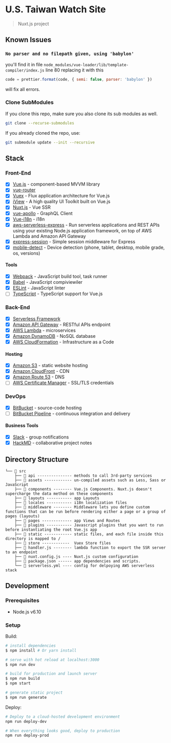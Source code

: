 # U.S. Taiwan Watch Site

> Nuxt.js project

## Known Issues

### `No parser and no filepath given, using 'babylon'`

you'll find it in file `node_modules/vue-loader/lib/template-compiler/index.js` line 80
replacing it with this

```js
code = prettier.format(code, { semi: false, parser: 'babylon' })
```

will fix all errors.

### Clone SubModules
If you clone this repo, make sure you also clone its sub modules as well.

```sh
git clone --recurse-submodules
```

If you already cloned the repo, use:

```sh
git submodule update --init --recursive
```


## Stack

### Front-End

* [x] [Vue.js](https://vuejs.org/) - component-based MVVM library
* [x] [vue-router](https://github.com/vuejs/vue-router)
* [x] [Vuex](https://github.com/vuejs/vuex) - Flux application architecture for Vue.js
* [x] [iView](https://github.com/iview/iview) - A high quality UI Toolkit built on Vue.js
* [x] [Nuxt.js](https://nuxtjs.org/guide/installation) - Vue SSR
* [x] [vue-apollo](https://github.com/akryum/vue-apollo) - GraphQL Client
* [x] [Vue-i18n](https://github.com/kazupon/vue-i18n) - i18n
* [x] [aws-serverless-express](https://github.com/awslabs/aws-serverless-express) - Run serverless applications and REST APIs using your existing Node.js application framework, on top of AWS Lambda and Amazon API Gateway
* [x] [express-session](https://github.com/expressjs/session) - Simple session middleware for Express
* [x] [mobile-detect](https://github.com/hgoebl/mobile-detect.js/) - Device detection (phone, tablet, desktop, mobile grade, os, versions)

#### Tools

* [x] [Webpack](https://webpack.github.io/) - JavaScript build tool, task runner
* [x] [Babel](https://babeljs.io/) - JavaScript compiviewiler
* [x] [ESLint](http://eslint.org/) - JavaScript linter
* [ ] [TypeScript](https://vuejs.org/v2/guide/typescript.html) - TypeScript support for Vue.js

### Back-End

* [x] [Serverless Framework](http://serverless.com/)
* [x] [Amazon API Gateway](https://aws.amazon.com/api-gateway) - RESTful APIs endpoint
* [x] [AWS Lambda](https://aws.amazon.com/lambda) - microservices
* [x] [Amazon DynamoDB](https://aws.amazon.com/dynamodb) - NoSQL database
* [x] [AWS CloudFormation](https://aws.amazon.com/cloudformation) - Infrastructure as a Code

#### Hosting

* [x] [Amazon S3](https://aws.amazon.com/s3) - static website hosting
* [x] [Amazon CloudFront](https://aws.amazon.com/cloudfront) - CDN
* [x] [Amazon Route 53](https://aws.amazon.com/route53) - DNS
* [ ] [AWS Certificate Manager](https://aws.amazon.com/certificate-manager) - SSL/TLS credentials

### DevOps

* [x] [BitBucket](https://bitbucket.org/) - source-code hosting
* [ ] [BitBucket Pipeline](https://bitbucket.org/product/features/pipelines) - continuous integration and delivery

#### Business Tools

* [x] [Slack](https://taiwan-watch-slack-invite.herokuapp.com/) - group notifications
* [x] [HackMD](https://hackmd.io/c/BJKPgq5sZ/) - collaborative project notes

## Directory Structure

```text
└── 📂 src
    ├── 📂 api --------------- methods to call 3rd-party services
    ├── 📂 assets ------------ un-compiled assets such as Less, Sass or JavaScript
    ├── 📂 components -------- Vue.js Components. Nuxt.js doesn't supercharge the data method on these components
    ├── 📂 layouts ----------- app Layouts
    ├── 📂 locales ----------- i18n localization files
    ├── 📂 middleware -------- Middleware lets you define custom functions that can be run before rendering either a page or a group of pages (layouts)
    ├── 📂 pages ------------- app Views and Routes
    ├── 📂 plugins ----------- Javascript plugins that you want to run before instantiating the root Vue.js app
    ├── 📂 static ------------ static files, and each file inside this directory is mapped to /
    ├── 📂 store ------------  Vuex Store files
    ├── 📄 handler.js -------- lambda function to export the SSR server to an endpoint
    ├── 📄 nuxt.config.js ---- Nuxt.js custom configuration
    ├── 📄 package.json ------ app dependencies and scripts.
    └── 📄 serverless.yml ---- config for delpoying AWS serverless stack
```

## Development

### Prerequisites

* Node.js v6.10

### Setup

Build:

```bash
# install dependencies
$ npm install # Or yarn install

# serve with hot reload at localhost:3000
$ npm run dev

# build for production and launch server
$ npm run build
$ npm start

# generate static project
$ npm run generate
```

Deploy:

```bash
# Deploy to a cloud-hosted development environment
npm run deploy-dev

# When everything looks good, deploy to production
npm run deploy-prod
```
